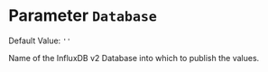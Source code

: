 # Parameter `Database`
Default Value: `''`

Name of the InfluxDB v2 Database into which to publish the values.
